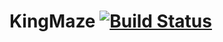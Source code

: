 # KingMaze [![Build Status](https://travis-ci.org/HenriQA/KingMaze.svg?branch=master)](https://travis-ci.org/HenriQA/KingMaze)
